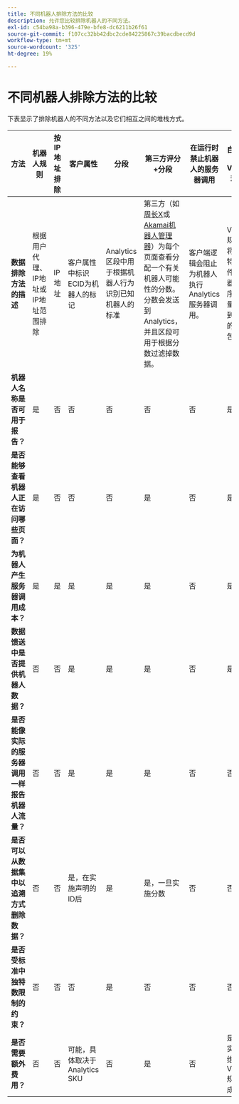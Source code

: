 ```yaml
---
title: 不同机器人排除方法的比较
description: 允许您比较排除机器人的不同方法。
exl-id: c54ba98a-b396-479e-bfe8-dc6211b26f61
source-git-commit: f107cc32bb42dbc2cde84225867c39bacdbecd9d
workflow-type: tm+mt
source-wordcount: '325'
ht-degree: 19%

---
```


# 不同机器人排除方法的比较

下表显示了排除机器人的不同方法以及它们相互之间的堆栈方式。

| 方法 | 机器人规则 | 按 IP 地址排除 | 客户属性 | 分段 | 第三方评分+分段 | 在运行时禁止&#x200B;机器&#x200B;人的服务器调用 | 自定义DB VISTA规则 |
| --- | --- | --- | --- | --- | --- | --- | --- |
| **数据排除方法的描述** | &#x200B;根据用户代理、IP地址或IP地址范围排除 | IP 地址 | &#x200B;客户属性中标识ECID为机器人的标记 | Analytics区段&#x200B;中用于根据机器人行为识别已知机器人的标准 | 第&#x200B;三方（如[周长X](https://www.perimeterx.com)或[Akamai机器人管理器](https://www.akamai.com/us/en/products/security/bot-manager.jsp)）为每个页面查看分配一个有关机器人可能性的分数。 分数会发送到Analytics，并且区段可用于根据分数过滤掉数据。 | &#x200B;客户端逻辑会阻止为机器人执行Analytics服务器调用。 | &#x200B;VISTA规则会将符合特定条件的机器人程序的流量移动到单独的报表包中。 |
| **&#x200B;机器人名称是否可用于报告？** | 是 | 否 | 否 | 否 | 否 | 否 | 是 |
| **&#x200B;是否能够查看机器人正在访问哪些页面？** | 是 | 否 | 否 | 否 | 是 | 否 | 是 |
| &#x200B;**为机器人产生服务器调用成本？** | 是 | 是 | 是 | 是 | 是 | 否 | 是 |
| **数据馈送中是否提供机器人数据？** | 否 | 否 | 是 | 是 | 是 | 否 | 是 |
| **是否能&#x200B;像实际的服务器调用一样报告机器人流量？** | 否 | 否 | 是 | 是 | 是 | 否 | 否 |
| **是否可以从数据集中以追溯方式删除数据？** | 否 | 否 | &#x200B;是，在实施声明的ID后 | 是 | 是，一旦实施分数 | 否 | 否 |
| **是否受标准中独特数限制的约束？** | 否 | 否 | 否 | 是 | 否 | 否 | 否 |
| **是否&#x200B;需要额外费用？** | 否 | 否 | 可&#x200B;能，具体取决于Analytics SKU | 否 | 是 | 否 | &#x200B;是 — 实施和维护VISTA规则的成本 |
